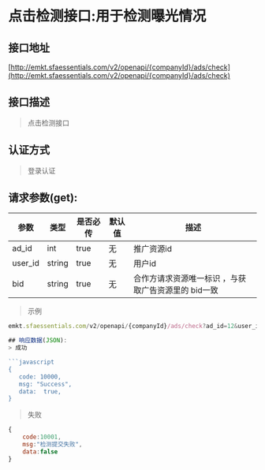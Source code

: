 # 点击检测接口:用于检测曝光情况

## 接口地址

[http://emkt.sfaessentials.com/v2/openapi/{companyId}/ads/check](http://emkt.sfaessentials.com/v2/openapi/{companyId}/ads/check)

## 接口描述

> 点击检测接口

## 认证方式

> 登录认证

## 请求参数(get):

| 参数 | 类型| 是否必传 | 默认值 |  描述 | 
| ---- | ---- | ----- | ----- | ----- | 
| ad_id| int| true | 无  | 推广资源id |
| user_id| string| true| 无  |  用户id |
| bid| string | true | 无 | 合作方请求资源唯一标识 ，与获取广告资源里的 bid一致|

>示例
```javascript
emkt.sfaessentials.com/v2/openapi/{companyId}/ads/check?ad_id=12&user_id=45e4e&bid=fewaf2

## 响应数据(JSON):
> 成功

```javascript
{
   code: 10000,
   msg: "Success",
   data:  true,
}
```
> 失败 

```javascript
{
    code:10001,
    msg:"检测提交失败",
    data:false
}
```